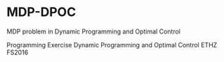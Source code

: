 # MDP-DPOC
MDP problem in Dynamic Programming and Optimal Control

Programming Exercise Dynamic Programming and Optimal Control ETHZ FS2016
